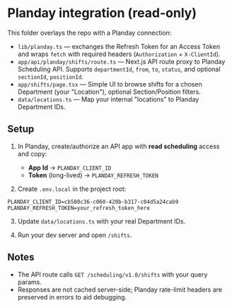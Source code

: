 # Planday integration (read-only)

This folder overlays the repo with a Planday connection:

- `lib/planday.ts` — exchanges the Refresh Token for an Access Token and wraps `fetch` with required headers (`Authorization` + `X-ClientId`).
- `app/api/planday/shifts/route.ts` — Next.js API route proxy to Planday Scheduling API. Supports `departmentId`, `from`, `to`, `status`, and optional `sectionId`, `positionId`.
- `app/shifts/page.tsx` — Simple UI to browse shifts for a chosen Department (your "Location"), optional Section/Position filters.
- `data/locations.ts` — Map your internal "locations" to Planday Department IDs.

## Setup

1. In Planday, create/authorize an API app with **read scheduling** access and copy:
   - **App Id** → `PLANDAY_CLIENT_ID`
   - **Token** (long-lived) → `PLANDAY_REFRESH_TOKEN`

2. Create `.env.local` in the project root:

```
PLANDAY_CLIENT_ID=cb580c36-c060-420b-b317-c04d5a24cab9
PLANDAY_REFRESH_TOKEN=your_refresh_token_here
```

3. Update `data/locations.ts` with your real Department IDs.

4. Run your dev server and open `/shifts`.

## Notes

- The API route calls `GET /scheduling/v1.0/shifts` with your query params.
- Responses are not cached server-side; Planday rate-limit headers are preserved in errors to aid debugging.
